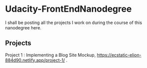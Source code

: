 # Udacity-FrontEndNanodegree

I shall be posting all the projects I work on during the course of this nanodegree here.

## Projects 
Project 1 : Implementing a Blog Site Mockup, https://ecstatic-elion-884d90.netlify.app/project-1/ .
